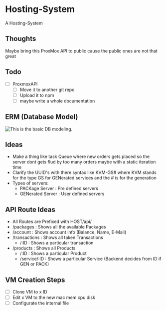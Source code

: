 # Hosting-System
A Hosting-System

## Thoughts
Maybe bring this ProxMox API to public cause the public ones are not that great 

## Todo
* [ ] ProxmoxAPI
    * [ ] Move it to another git repo
    * [ ] Upload it to npm
    * [ ] maybe write a whole documentation

## ERM (Database Model)
![This is the basic DB modeling.](https://images.jodu555.de/0daf05971699fd394b1c9c632d7b8b2b.png "This is the db model till now.")

## Ideas
* Make a thing like task Queue where new orders gets placed so the server dont gets flud by too many orders 
    maybe with a static iteration time
* Clarify the UUID's with there syntax like KVM-GS# where KVM stands for the type GS for GENerated services and the # is for the generation
* Types of servers:
    * PACKage Server : Pre defined servers
    * GENerated Server : User defined servers 

## API Route Ideas
* All Routes are Prefixed with HOST/api/
* /packages : Shows all the available Packages
* /account : Shows account info (Balance, Name, E-Mail)
* /transactions : Shows all taken Transactions
    * /:ID : Shows a particular transaction
* /products : Shows all Products
    * /:ID : Shows a particular Product
    * /service/:ID : Shows a particular Service (Backend decides from ID if GEN or PACK)


## VM Creation Steps
* [ ] Clone VM to x ID
* [ ] Edit x VM to the new mac mem cpu disk
* [ ] Configurate the internal file
